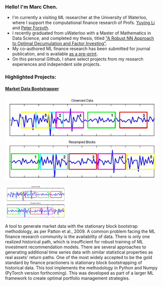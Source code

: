 ### Hello! I'm Marc Chen. 

- I'm currently a visiting ML researcher at the University of Waterloo, where I support the computational finance research of Profs. [Yuying Li](https://cs.uwaterloo.ca/~yuying/) and [Peter Forsyth](https://cs.uwaterloo.ca/~paforsyt/).
- I recently graduated from uWaterloo with a Master of Mathematics in Data Science, and completed my thesis, titled ["A Robust NN Approach to Optimal Decumulation and Factor Investing"](https://uwspace.uwaterloo.ca/handle/10012/19874).
- My co-authored ML finance research has been submitted for journal publication, and is available [as a pre-print](https://arxiv.org/abs/2306.10582). 
- On this personal Github, I share select projects from my research experiences and independent side projects.

### Highlighted Projects:

#### [Market Data Bootstrapper](https://github.com/marcchen2/market_data_bootstrap/)  

![image](block_bootstrap.png)

<img src="block_bootstrap.png" alt="drawing" width="200"/>

A tool to generate market data with the stationary block bootstrap methodology, as per Patton et al., 2009. A common problem facing the ML finance research community is the availability of data. There is only one realized historical path, which is insufficient for robust training of ML investment recommendation models. There are several approaches to generating additional time series data with similar statistical properties as real assets' return paths. One of the most widely accepted to be the gold standard by finance practioners is stationary block bootstrapping of historical data. This tool implements the methodology in Python and Numpy (PyTorch version forthcoming). This was developed as part of a larger ML framework to create optimal portfolio management strategies.
